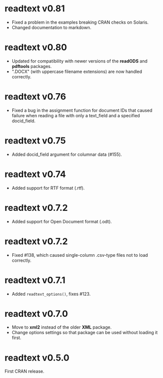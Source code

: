 readtext v0.81
==============
* Fixed a problem in the examples breaking CRAN checks on Solaris.
* Changed documentation to markdown.

readtext v0.80
==============
* Updated for compatibility with newer versions of the **readODS** and **pdftools** packages.
* ".DOCX" (with uppercase filename extensions) are now handled correctly.

readtext v0.76
==============
* Fixed a bug in the assignment function for document IDs that caused failure when reading a file with only a text_field and a specified docid_field.

readtext v0.75
==============
* Added docid_field argument for columnar data (#155).

readtext v0.74
==============

* Added support for RTF format (.rtf).


readtext v0.7.2
==============

* Added support for Open Document format (.odt).


readtext v0.7.2
==============

* Fixed #138, which caused single-column .csv-type files not to load correctly.


readtext v0.7.1
==============

*  Added `readtext_options()`, fixes #123.


readtext v0.7.0
==============

*  Move to **xml2** instead of the older **XML** package.  
*  Change options settings so that package can be used without loading it first.


readtext v0.5.0
==============

First CRAN release.
